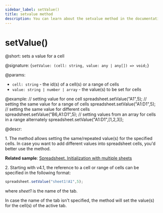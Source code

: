 ```yaml
---
sidebar_label: setValue()
title: setvalue method
description: You can learn about the setvalue method in the documentation of the DHTMLX JavaScript Spreadsheet library. Browse developer guides and API reference, try out code examples and live demos, and download a free 30-day evaluation version of DHTMLX Spreadsheet.
---
```


# setValue()

@short: sets a value for a cell

@signature: {`setValue: (cell: string, value: any | any[]) => void;`}

@params:
- `cell: string` - the id(s) of a cell(s) or a range of cells
- `value: string | number | array` - the value(s) to be set for cells

@example:
// setting value for one cell
spreadsheet.setValue("A1",5);
// setting the same value for a range of cells
spreadsheet.setValue("A1:D1",5);
// setting the same value for different cells
spreadsheet.setValue("B6,A1:D1",5);
// setting values from an array for cells in a range alternately
spreadsheet.setValue("A1:D1",[1,2,3]);

@descr:

1\. The method allows setting the same/repeated value(s) for the specified cells. In case you want to add different values into spreadsheet cells, you'd better use the [](api/spreadsheet_parse_method.md) method.

**Related sample**: [Spreadsheet. Initialization with multiple sheets](https://snippet.dhtmlx.com/ihtkdcoc)

2\. Starting with v4.1, the reference to a cell or range of cells can be specified in the following format:

~~~js
spreadsheet.setValue("sheet1!A1",5);
~~~

where *sheet1* is the name of the tab.

In case the name of the tab isn't specified, the method will set the value(s) for the cell(s) of the active tab.
